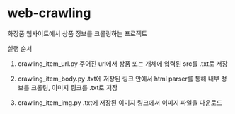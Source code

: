 # web-crawling
화장품 웹사이트에서 상품 정보를 크롤링하는 프로젝트

실행 순서
1. crawling_item_url.py
주어진 url에서 상품 또는 개체에 입력된 src를 .txt로 저장

2. crawling_item_body.py
.txt에 저장된 링크 안에서 html parser를 통해 내부 정보를 크롤링, 이미지 링크를 .txt로 저장

3. crawling_item_img.py
.txt에 저장된 이미지 링크에서 이미지 파일을 다운로드
